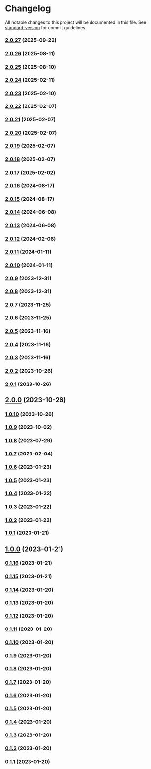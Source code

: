 # Changelog

All notable changes to this project will be documented in this file. See [standard-version](https://github.com/conventional-changelog/standard-version) for commit guidelines.

### [2.0.27](https://github.com/florin-chelaru/music-with-susanna/compare/v2.0.26...v2.0.27) (2025-09-22)

### [2.0.26](https://github.com/florin-chelaru/music-with-susanna/compare/v2.0.25...v2.0.26) (2025-08-11)

### [2.0.25](https://github.com/florin-chelaru/music-with-susanna/compare/v2.0.24...v2.0.25) (2025-08-10)

### [2.0.24](https://github.com/florin-chelaru/music-with-susanna/compare/v2.0.23...v2.0.24) (2025-02-11)

### [2.0.23](https://github.com/florin-chelaru/music-with-susanna/compare/v2.0.22...v2.0.23) (2025-02-10)

### [2.0.22](https://github.com/florin-chelaru/music-with-susanna/compare/v2.0.21...v2.0.22) (2025-02-07)

### [2.0.21](https://github.com/florin-chelaru/music-with-susanna/compare/v2.0.20...v2.0.21) (2025-02-07)

### [2.0.20](https://github.com/florin-chelaru/music-with-susanna/compare/v2.0.19...v2.0.20) (2025-02-07)

### [2.0.19](https://github.com/florin-chelaru/music-with-susanna/compare/v2.0.18...v2.0.19) (2025-02-07)

### [2.0.18](https://github.com/florin-chelaru/music-with-susanna/compare/v2.0.17...v2.0.18) (2025-02-07)

### [2.0.17](https://github.com/florin-chelaru/music-with-susanna/compare/v2.0.16...v2.0.17) (2025-02-02)

### [2.0.16](https://github.com/florin-chelaru/music-with-susanna/compare/v2.0.15...v2.0.16) (2024-08-17)

### [2.0.15](https://github.com/florin-chelaru/music-with-susanna/compare/v2.0.14...v2.0.15) (2024-08-17)

### [2.0.14](https://github.com/florin-chelaru/music-with-susanna/compare/v2.0.13...v2.0.14) (2024-06-08)

### [2.0.13](https://github.com/florin-chelaru/music-with-susanna/compare/v2.0.12...v2.0.13) (2024-06-08)

### [2.0.12](https://github.com/florin-chelaru/music-with-susanna/compare/v2.0.11...v2.0.12) (2024-02-06)

### [2.0.11](https://github.com/florin-chelaru/music-with-susanna/compare/v2.0.10...v2.0.11) (2024-01-11)

### [2.0.10](https://github.com/florin-chelaru/music-with-susanna/compare/v2.0.9...v2.0.10) (2024-01-11)

### [2.0.9](https://github.com/florin-chelaru/music-with-susanna/compare/v2.0.8...v2.0.9) (2023-12-31)

### [2.0.8](https://github.com/florin-chelaru/music-with-susanna/compare/v2.0.7...v2.0.8) (2023-12-31)

### [2.0.7](https://github.com/florin-chelaru/music-with-susanna/compare/v2.0.6...v2.0.7) (2023-11-25)

### [2.0.6](https://github.com/florin-chelaru/music-with-susanna/compare/v2.0.5...v2.0.6) (2023-11-25)

### [2.0.5](https://github.com/florin-chelaru/music-with-susanna/compare/v2.0.4...v2.0.5) (2023-11-16)

### [2.0.4](https://github.com/florin-chelaru/music-with-susanna/compare/v2.0.3...v2.0.4) (2023-11-16)

### [2.0.3](https://github.com/florin-chelaru/music-with-susanna/compare/v2.0.2...v2.0.3) (2023-11-16)

### [2.0.2](https://github.com/florin-chelaru/music-with-susanna/compare/v2.0.1...v2.0.2) (2023-10-26)

### [2.0.1](https://github.com/florin-chelaru/music-with-susanna/compare/v2.0.0...v2.0.1) (2023-10-26)

## [2.0.0](https://github.com/florin-chelaru/music-with-susanna/compare/v1.0.10...v2.0.0) (2023-10-26)

### [1.0.10](https://github.com/florin-chelaru/music-with-susanna/compare/v1.0.9...v1.0.10) (2023-10-26)

### [1.0.9](https://github.com/florin-chelaru/music-with-susanna/compare/v1.0.8...v1.0.9) (2023-10-02)

### [1.0.8](https://github.com/florin-chelaru/music-with-susanna/compare/v1.0.7...v1.0.8) (2023-07-29)

### [1.0.7](https://github.com/florin-chelaru/music-with-susanna/compare/v1.0.6...v1.0.7) (2023-02-04)

### [1.0.6](https://github.com/florin-chelaru/music-with-susanna/compare/v1.0.5...v1.0.6) (2023-01-23)

### [1.0.5](https://github.com/florin-chelaru/music-with-susanna/compare/v1.0.4...v1.0.5) (2023-01-23)

### [1.0.4](https://github.com/florin-chelaru/music-with-susanna/compare/v1.0.3...v1.0.4) (2023-01-22)

### [1.0.3](https://github.com/florin-chelaru/music-with-susanna/compare/v1.0.2...v1.0.3) (2023-01-22)

### [1.0.2](https://github.com/florin-chelaru/music-with-susanna/compare/v1.0.1...v1.0.2) (2023-01-22)

### [1.0.1](https://github.com/florin-chelaru/music-with-susanna/compare/v1.0.0...v1.0.1) (2023-01-21)

## [1.0.0](https://github.com/florin-chelaru/music-with-susanna/compare/v0.1.16...v1.0.0) (2023-01-21)

### [0.1.16](https://github.com/florin-chelaru/music-with-susanna/compare/v0.1.15...v0.1.16) (2023-01-21)

### [0.1.15](https://github.com/florin-chelaru/music-with-susanna/compare/v0.1.14...v0.1.15) (2023-01-21)

### [0.1.14](https://github.com/florin-chelaru/music-with-susanna/compare/v0.1.13...v0.1.14) (2023-01-20)

### [0.1.13](https://github.com/florin-chelaru/music-with-susanna/compare/v0.1.12...v0.1.13) (2023-01-20)

### [0.1.12](https://github.com/florin-chelaru/music-with-susanna/compare/v0.1.11...v0.1.12) (2023-01-20)

### [0.1.11](https://github.com/florin-chelaru/music-with-susanna/compare/v0.1.10...v0.1.11) (2023-01-20)

### [0.1.10](https://github.com/florin-chelaru/music-with-susanna/compare/v0.1.9...v0.1.10) (2023-01-20)

### [0.1.9](https://github.com/florin-chelaru/music-with-susanna/compare/v0.1.8...v0.1.9) (2023-01-20)

### [0.1.8](https://github.com/florin-chelaru/music-with-susanna/compare/v0.1.7...v0.1.8) (2023-01-20)

### [0.1.7](https://github.com/florin-chelaru/music-with-susanna/compare/v0.1.6...v0.1.7) (2023-01-20)

### [0.1.6](https://github.com/florin-chelaru/music-with-susanna/compare/v0.1.5...v0.1.6) (2023-01-20)

### [0.1.5](https://github.com/florin-chelaru/music-with-susanna/compare/v0.1.4...v0.1.5) (2023-01-20)

### [0.1.4](https://github.com/florin-chelaru/music-with-susanna/compare/v0.1.3...v0.1.4) (2023-01-20)

### [0.1.3](https://github.com/florin-chelaru/music-with-susanna/compare/v0.1.2...v0.1.3) (2023-01-20)

### [0.1.2](https://github.com/florin-chelaru/music-with-susanna/compare/v0.1.1...v0.1.2) (2023-01-20)

### 0.1.1 (2023-01-20)
